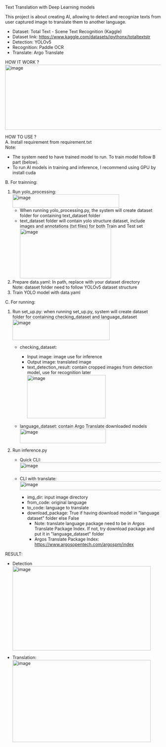 Text Translation with Deep Learning models

This project is about creating AI, allowing to detect and recognize texts from user captured image to translate them to another language.

- Dataset: Total Text - Scene Text Recognition (Kaggle)
- Dataset link: https://www.kaggle.com/datasets/ipythonx/totaltextstr
- Detection: YOLOv5
- Recognition: Paddle OCR
- Translate: Argo Translate  

HOW IT WORK ?
<img width="1074" height="211" alt="image" src="https://github.com/user-attachments/assets/ab439a04-8770-4399-8c30-53787c558efb" />  


HOW TO USE ?  
A. Install requirement from requirement.txt  
   Note:  
   - The system need to have trained model to run. To train model follow B part (below).  
   - To run AI models in training and inference, I recommend using GPU by install cuda  

B. For trainning:  
   1. Run yolo_processing:
      <img width="345" height="43" alt="image" src="https://github.com/user-attachments/assets/29862266-1766-407e-a1f5-4bebf6bcdd75" />  
         - When running yolo_processing.py, the system will create dataset folder for containing text_dataset folder
         - text_dataset folder will contain yolo structure dataset, include images and annotations (txt files) for both Train and Test set   
           <img width="295" height="161" alt="image" src="https://github.com/user-attachments/assets/83d6ed3f-620b-4305-920a-f4c4c52b34a9" />  
   2. Prepare data.yaml: In path, replace with your dataset directory  
      Note: dataset folder need to follow YOLOv5 dataset structure  
   3. Train YOLO model with data.yaml  

C. For running:
   1. Run set_up.py: when running set_up.py, system will create dataset folder for containing checking_dataset and language_dataset
      <img width="314" height="67" alt="image" src="https://github.com/user-attachments/assets/9f2d1ba5-09b5-4599-a2f8-fca9cf20d6b3" />
         - checking_dataset:
              + Input image: image use for inference
              + Output image: translated image
              + text_detection_result: contain cropped images from detection model, use for recognition later
                <img width="254" height="140" alt="image" src="https://github.com/user-attachments/assets/7320f4be-231d-4ec4-b16a-474c6f206b56" />

         - language_dataset: contain Argo Translate downloaded models
           <img width="278" height="47" alt="image" src="https://github.com/user-attachments/assets/e0c5638a-d555-4d66-a256-9c0d4e77ab05" />

   2. Run inference.py
      - Quick CLI: <img width="521" height="30" alt="image" src="https://github.com/user-attachments/assets/50d8b70e-caa3-4fba-8a75-82dac7b2a6af" />
      
      - CLI with translate: <img width="940" height="29" alt="image" src="https://github.com/user-attachments/assets/4cc8f70b-0bf6-44f5-ac35-a9ad27439c66" />

         + img_dir: input image directory
         + from_code: original language
         + to_code: language to translate
         + download_package: True if having download model in "language dataset" folder else False
           * Note: translate language package need to be in Argos Translate Package Index. If not, try download package and put it in "language_dataset" folder
           * Argos Translate Package Index: https://www.argosopentech.com/argospm/index
  
RESULT:
- Detection  
   <img width="447" height="273" alt="image" src="https://github.com/user-attachments/assets/d0357571-9adf-46e4-831c-ab9fb7b5977e" />  

- Translation:  
   <img width="447" height="266" alt="image" src="https://github.com/user-attachments/assets/6adc2ace-1fe2-4535-bb9f-5f5626565624" />


